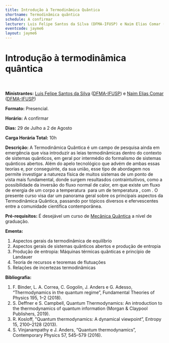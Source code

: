 ```yaml
---
title: Introdução à Termodinâmica Quântica
shortname: Termodinâmica quântica
schedule: A confirmar
lecturer: Luis Felipe Santos da Silva (DFMA-IFUSP) e Naim Elias Comar (DFMA-IFUSP)
eventcode: jayme6
layout: jayme6
---
```

# Introdução à termodinâmica quântica <br><br>

**Ministrantes:** [Luis Felipe Santos da Silva](http://lattes.cnpq.br/6884217566376715) ([DFMA-IFUSP](https://portal.if.usp.br/ifusp/)) e [Naim Elias Comar](http://lattes.cnpq.br/9945170597447230) ([DFMA-IFUSP](https://portal.if.usp.br/ifusp/))

**Formato:** Presencial.

**Horário:** A confirmar

**Dias:** 29 de Julho a 2 de Agosto

**Carga Horária Total:** 10h

**Descrição:** A Termodinâmica Quântica é um campo de pesquisa ainda em emergência que visa introduzir as leias termodinâmicas dentro do contexto de sistemas quânticos, em geral por intermédio do formalismo de sistemas quânticos abertos. Além do apelo tecnológico que advém de ambas essas teorias e, por conseguinte, da sua união, esse tipo de abordagem nos permite investigar a natureza física de muitos sistemas de um ponto de vista mais fundamental, donde surgem resultasdos contraintuitivos, como a possibilidade da inversão do fluxo normal de calor, em que existe um fluxo de energia de um corpo a temperatura <img src="/cgi-bin/mathtex.cgi?T_0" alt="" border=0 align="middle"> para um de temperatura <img src="/cgi-bin/mathtex.cgi?T" alt="" border=0 align="middle">, com <img src="/cgi-bin/mathtex.cgi?T_0<T" alt="" border=0 align="middle">. O presente curso visa dar um panorama geral sobre os principais aspectos da Termodinâmica Quântica, passando por tópicos diversos e efervescentes entre a comunidade científica contemporânea. 

**Pré-requisitos:** É desejável um curso de [Mecânica Quântica](https://uspdigital.usp.br/jupiterweb/obterDisciplina?nomdis=&sgldis=4302403) a nível de graduação.

**Ementa:** 

1. Aspectos gerais da termodinâmica de equilíbrio
2. Aspectos gerais de sistemas quânticos abertos e produção de entropia
3. Produção de entropia: Máquinas térmicas quânticas e princípio de Landauer
4. Teoria de recursos e teoremas de flutuações
5. Relações de incertezas termodinâmicas

**Bibliografia:**

1. F. Binder, L. A. Correa, C. Gogolin, J. Anders e G. Adesso, “Thermodynamics in the quantum
regime”, Fundamental Theories of Physics 195, 1–2 (2018).
2. S. Deffner e S. Campbell, Quantum Thermodynamics: An introduction to the thermodynamics of
quantum information (Morgan & Claypool Publishers, 2019).
3. R. Kosloff, "Quantum thermodynamics: A dynamical viewpoint”, Entropy 15, 2100–2128 (2013).
4. S. Vinjanampathy e J. Anders, “Quantum thermodynamics”, Contemporary Physics 57, 545–579
(2016).
